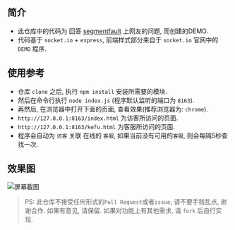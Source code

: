 ## 简介
* 此仓库中的代码为 回答 [segmentfault](http://segmentfault.com/q/1010000004221509?_ea=534428) 上网友的问题, 而创建的DEMO.
* 代码基于 `socket.io` + `express`, 前端样式部分来自于 `socket.io` 官网中的 `DEMO` 程序.

## 使用参考
* 仓库 `clone` 之后, 执行 `npm install` 安装所需要的模块.
* 然后在命令行执行 `node index.js` (程序默认监听的端口为 `8163`).
* 再然后, 在浏览器中打开下面的页面, 查看效果(推荐浏览器为: `chrome`).
* `http://127.0.0.1:8163/index.html` 为访客所访问的页面.
* `http://127.0.0.1:8163/kefu.html` 为客服所访问的页面.
* 程序会自动为 `访客` 关联 在线的 `客服`, 如果当前没有可用的`客服`, 则会每隔5秒查找一次.

## 效果图

![屏幕截图](https://github.com/xqin/socket.io_cs/raw/master/screenshot.png "屏幕截图")

> PS: 此仓库不接受任何形式的`Pull Request`或者`issue`, 请不要手贱乱点, 谢谢合作.
> 如果有意见, 请保留.
> 如果对功能上有其他需求, 请 `fork` 后自行实现.
